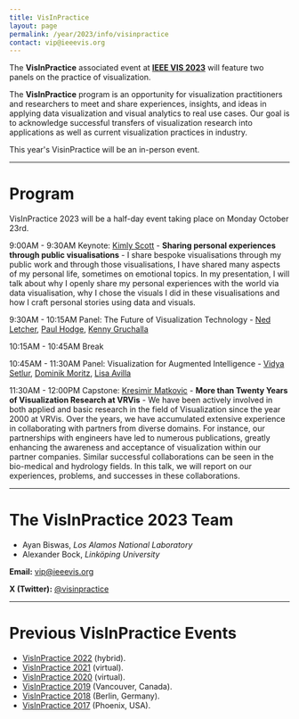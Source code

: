 ```yaml
---
title: VisInPractice
layout: page
permalink: /year/2023/info/visinpractice
contact: vip@ieeevis.org
---
```


The **VisInPractice** associated event at **[IEEE VIS 2023](http://ieeevis.org/year/2023/welcome)** will feature two panels on the practice of visualization.

The **VisInPractice** program is an opportunity for visualization practitioners and researchers to meet and share experiences, insights, and ideas in applying data visualization and visual analytics to real use cases. Our goal is to acknowledge successful transfers of visualization research into applications as well as current visualization practices in industry.

This year's VisinPractice will be an in-person event.
- - -

# Program

VisInPractice 2023 will be a half-day event taking place on Monday October 23rd. 

9:00AM - 9:30AM Keynote: [Kimly Scott](https://public.tableau.com/app/profile/kimly.scott/vizzes) - **Sharing personal experiences through public visualisations** -  I share bespoke visualisations through my public work and through those visualisations, I have shared many aspects of my personal life, sometimes on emotional topics. In my presentation, I will talk about why I openly share my personal experiences with the world via data visualisation, why I chose the visuals I did in these visualisations and how I craft personal stories using data and visuals.

9:30AM - 10:15AM Panel: The Future of Visualization Technology - [Ned Letcher](https://www.thoughtworks.com/en-au/profiles/n/ned-letcher), [Paul Hodge](https://datavizguy.com/), [Kenny Gruchalla](https://www.nrel.gov/research/staff/kenny-gruchalla.html)

10:15AM - 10:45AM Break

10:45AM - 11:30AM Panel: Visualization for Augmented Intelligence - [Vidya Setlur](https://www.tableau.com/research/people/vidya-setlur), [Dominik Moritz](https://www.domoritz.de/), [Lisa Avilla](https://www.kitware.com/lisa-avila/)

11:30AM - 12:00PM Capstone: [Kresimir Matkovic](https://www.vrvis.at/en/about-us/team/infos/matkovic-kresimir) - **More than Twenty Years of Visualization Research at VRVis** - We have been actively involved in both applied and basic research in the field of Visualization since the year 2000 at VRVis. Over the years, we have accumulated extensive experience in collaborating with partners from diverse domains. For instance, our partnerships with engineers have led to numerous publications, greatly enhancing the awareness and acceptance of visualization within our partner companies. Similar successful collaborations can be seen in the bio-medical and hydrology fields. In this talk, we will report on our experiences, problems, and successes in these collaborations.

- - -

# The VisInPractice 2023 Team

* Ayan Biswas, _Los Alamos National Laboratory_
* Alexander Bock, _Linköping University_


**Email:** [vip@ieeevis.org](mailto:vip@ieeevis.org)

**X (Twitter):** [@visinpractice](https://twitter.com/visinpractice)

- - -

# Previous VisInPractice Events 
* [VisInPractice 2022](http://ieeevis.org/year/2022/info/visinpractice) (hybrid).
* [VisInPractice 2021](http://ieeevis.org/year/2021/info/visinpractice) (virtual).
* [VisInPractice 2020](https://visinpractice.github.io/assets/vip2020/index.html) (virtual).
* [VisInPractice 2019](https://visinpractice.github.io/assets/vip2019/index.html) (Vancouver, Canada).
* [VisInPractice 2018](https://visinpractice.github.io/assets/vip2018/index.html) (Berlin, Germany).
* [VisInPractice 2017](https://visinpractice.github.io/assets/vip2017/index.html) (Phoenix, USA).
